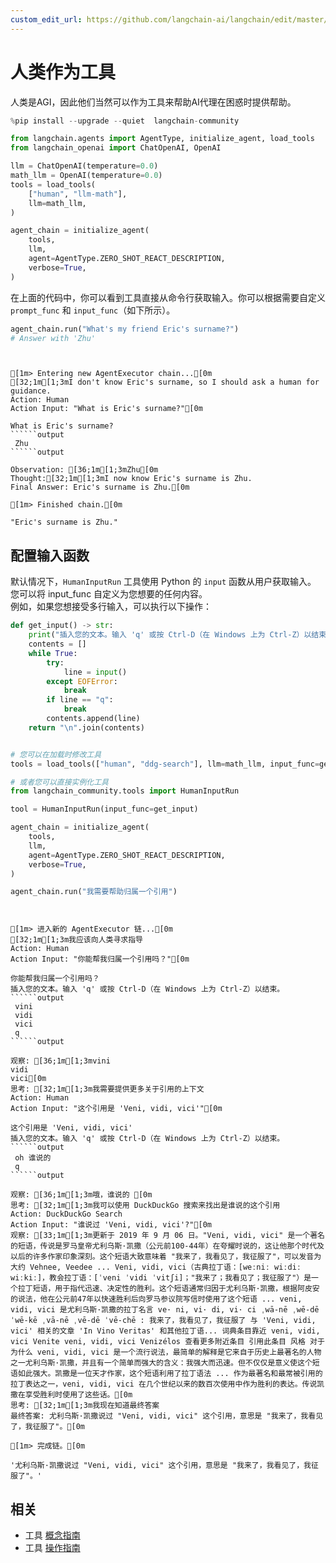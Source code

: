 ```yaml
---
custom_edit_url: https://github.com/langchain-ai/langchain/edit/master/docs/docs/integrations/tools/human_tools.ipynb
---
```


# 人类作为工具

人类是AGI，因此他们当然可以作为工具来帮助AI代理在困惑时提供帮助。

```python
%pip install --upgrade --quiet  langchain-community
```

```python
from langchain.agents import AgentType, initialize_agent, load_tools
from langchain_openai import ChatOpenAI, OpenAI

llm = ChatOpenAI(temperature=0.0)
math_llm = OpenAI(temperature=0.0)
tools = load_tools(
    ["human", "llm-math"],
    llm=math_llm,
)

agent_chain = initialize_agent(
    tools,
    llm,
    agent=AgentType.ZERO_SHOT_REACT_DESCRIPTION,
    verbose=True,
)
```

在上面的代码中，你可以看到工具直接从命令行获取输入。你可以根据需要自定义 `prompt_func` 和 `input_func`（如下所示）。

```python
agent_chain.run("What's my friend Eric's surname?")
# Answer with 'Zhu'
```
```output


[1m> Entering new AgentExecutor chain...[0m
[32;1m[1;3mI don't know Eric's surname, so I should ask a human for guidance.
Action: Human
Action Input: "What is Eric's surname?"[0m

What is Eric's surname?
``````output
 Zhu
``````output

Observation: [36;1m[1;3mZhu[0m
Thought:[32;1m[1;3mI now know Eric's surname is Zhu.
Final Answer: Eric's surname is Zhu.[0m

[1m> Finished chain.[0m
```


```output
"Eric's surname is Zhu."
```

## 配置输入函数

默认情况下，`HumanInputRun` 工具使用 Python 的 `input` 函数从用户获取输入。  
您可以将 input_func 自定义为您想要的任何内容。  
例如，如果您想接受多行输入，可以执行以下操作：


```python
def get_input() -> str:
    print("插入您的文本。输入 'q' 或按 Ctrl-D（在 Windows 上为 Ctrl-Z）以结束。")
    contents = []
    while True:
        try:
            line = input()
        except EOFError:
            break
        if line == "q":
            break
        contents.append(line)
    return "\n".join(contents)


# 您可以在加载时修改工具
tools = load_tools(["human", "ddg-search"], llm=math_llm, input_func=get_input)
```


```python
# 或者您可以直接实例化工具
from langchain_community.tools import HumanInputRun

tool = HumanInputRun(input_func=get_input)
```


```python
agent_chain = initialize_agent(
    tools,
    llm,
    agent=AgentType.ZERO_SHOT_REACT_DESCRIPTION,
    verbose=True,
)
```


```python
agent_chain.run("我需要帮助归属一个引用")
```
```output


[1m> 进入新的 AgentExecutor 链...[0m
[32;1m[1;3m我应该向人类寻求指导
Action: Human
Action Input: "你能帮我归属一个引用吗？"[0m

你能帮我归属一个引用吗？
插入您的文本。输入 'q' 或按 Ctrl-D（在 Windows 上为 Ctrl-Z）以结束。
``````output
 vini
 vidi
 vici
 q
``````output

观察: [36;1m[1;3mvini
vidi
vici[0m
思考: [32;1m[1;3m我需要提供更多关于引用的上下文
Action: Human
Action Input: "这个引用是 'Veni, vidi, vici'"[0m

这个引用是 'Veni, vidi, vici'
插入您的文本。输入 'q' 或按 Ctrl-D（在 Windows 上为 Ctrl-Z）以结束。
``````output
 oh 谁说的 
 q
``````output

观察: [36;1m[1;3m哦，谁说的 [0m
思考: [32;1m[1;3m我可以使用 DuckDuckGo 搜索来找出是谁说的这个引用
Action: DuckDuckGo Search
Action Input: "谁说过 'Veni, vidi, vici'?"[0m
观察: [33;1m[1;3m更新于 2019 年 9 月 06 日。"Veni, vidi, vici" 是一个著名的短语，传说是罗马皇帝尤利乌斯·凯撒（公元前100-44年）在夸耀时说的，这让他那个时代及以后的许多作家印象深刻。这个短语大致意味着 "我来了，我看见了，我征服了"，可以发音为大约 Vehnee, Veedee ... Veni, vidi, vici（古典拉丁语：[weːniː wiːdiː wiːkiː]，教会拉丁语：[ˈveni ˈvidi ˈvitʃi]；"我来了；我看见了；我征服了"）是一个拉丁短语，用于指代迅速、决定性的胜利。这个短语通常归因于尤利乌斯·凯撒，根据阿皮安的说法，他在公元前47年以快速胜利后向罗马参议院写信时使用了这个短语 ... veni, vidi, vici 是尤利乌斯·凯撒的拉丁名言 ve· ni, vi· di, vi· ci ˌwā-nē ˌwē-dē ˈwē-kē ˌvā-nē ˌvē-dē ˈvē-chē : 我来了，我看见了，我征服了 与 'Veni, vidi, vici' 相关的文章 'In Vino Veritas' 和其他拉丁语... 词典条目靠近 veni, vidi, vici Venite veni, vidi, vici Venizélos 查看更多附近条目 引用此条目 风格 对于为什么 veni, vidi, vici 是一个流行说法，最简单的解释是它来自于历史上最著名的人物之一尤利乌斯·凯撒，并且有一个简单而强大的含义：我强大而迅速。但不仅仅是意义使这个短语如此强大。凯撒是一位天才作家，这个短语利用了拉丁语法 ... 作为最著名和最常被引用的拉丁表达之一，veni, vidi, vici 在几个世纪以来的数百次使用中作为胜利的表达。传说凯撒在享受胜利时使用了这些话。[0m
思考: [32;1m[1;3m我现在知道最终答案
最终答案: 尤利乌斯·凯撒说过 "Veni, vidi, vici" 这个引用，意思是 "我来了，我看见了，我征服了"。[0m

[1m> 完成链。[0m
```


```output
'尤利乌斯·凯撒说过 "Veni, vidi, vici" 这个引用，意思是 "我来了，我看见了，我征服了"。'
```

## 相关

- 工具 [概念指南](/docs/concepts/#tools)
- 工具 [操作指南](/docs/how_to/#tools)